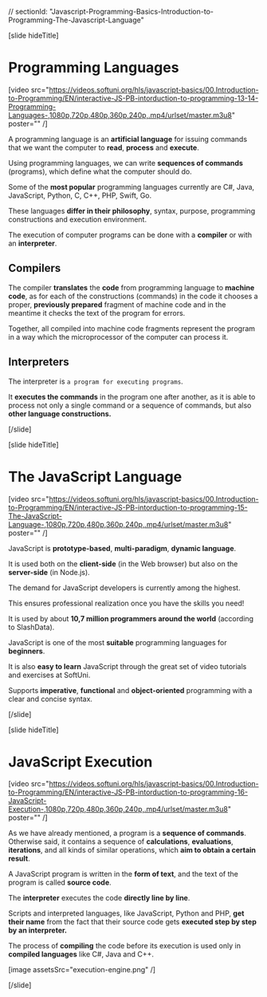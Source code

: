 // sectionId: "Javascript-Programming-Basics-Introduction-to-Programming-The-Javascript-Language"

[slide hideTitle]

# Programming Languages

[video src="https://videos.softuni.org/hls/javascript-basics/00.Introduction-to-Programming/EN/interactive-JS-PB-intorduction-to-programming-13-14-Programming-Languages-,1080p,720p,480p,360p,240p,.mp4/urlset/master.m3u8" poster="" /]

A programming language is an **artificial language** for issuing commands that we want the computer to **read**, **process** and **execute**. 

Using programming languages, we can write **sequences of commands** (programs), which define what the computer should do. 

Some of the **most popular** programming languages currently are C#, Java, JavaScript, Python, C, C++, PHP, Swift, Go. 

These languages **differ in their philosophy**, syntax, purpose, programming constructions and execution environment. 

The execution of computer programs can be done with a **compiler** or with an **interpreter**. 

## Compilers 

The compiler **translates** the **code** from programming language to **machine code**, as for each of the constructions (commands) in the code it chooses a proper, **previously prepared** fragment of machine code and in the meantime it checks the text of the program for errors. 

Together, all compiled into machine code fragments represent the program in a way which the microprocessor of the computer can process it. 

## Interpreters 

The interpreter is `a program for executing programs`. 

It **executes the commands** in the program one after another, as it is able to process not only a single command or a sequence of commands, but also **other language constructions.** 

[/slide]

[slide hideTitle]

# The JavaScript Language

[video src="https://videos.softuni.org/hls/javascript-basics/00.Introduction-to-Programming/EN/interactive-JS-PB-intorduction-to-programming-15-The-JavaScript-Language-,1080p,720p,480p,360p,240p,.mp4/urlset/master.m3u8" poster="" /]

JavaScript is **prototype-based**, **multi-paradigm**, **dynamic language**. 

It is used both on the **client-side** (in the Web browser) but also on the **server-side** (in Node.js). 

The demand for JavaScript developers is currently among the highest. 

This ensures professional realization once you have the skills you need! 

It is used by about **10,7 million programmers around the world** (according to SlashData).

JavaScript is one of the most **suitable** programming languages for **beginners**.

It is also **easy to learn** JavaScript through the great set of video tutorials and exercises at SoftUni. 

Supports **imperative**, **functional** and **object-oriented** programming with a clear and concise syntax.

[/slide]

[slide hideTitle]

# JavaScript Execution

[video src="https://videos.softuni.org/hls/javascript-basics/00.Introduction-to-Programming/EN/interactive-JS-PB-intorduction-to-programming-16-JavaScript-Execution-,1080p,720p,480p,360p,240p,.mp4/urlset/master.m3u8" poster="" /]

As we have already mentioned, a program is a **sequence of commands**. 
Otherwise said, it contains a sequence of **calculations**, **evaluations**, **iterations**, and all kinds of similar operations, which **aim to obtain a certain result**. 

A JavaScript program is written in the **form of text**, and the text of the program is called **source code**. 

The **interpreter** executes the code **directly line by line**. 

Scripts and interpreted languages, like JavaScript, Python and PHP, **get their name** from the fact that their source code gets **executed step by step by an interpreter.**

The process of **compiling** the code before its execution is used only in **compiled languages** like C#, Java and C++. 

[image assetsSrc="execution-engine.png" /]

[/slide]
